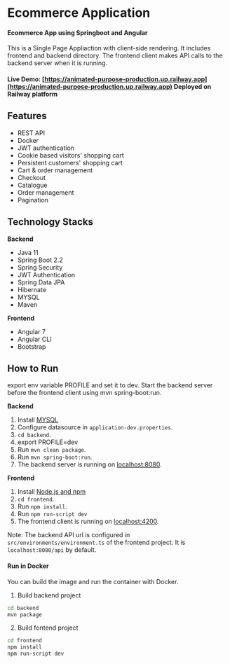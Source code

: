 # Ecommerce Application

#### Ecommerce App using Springboot and Angular
This is a Single Page Appliaction with client-side rendering. It includes frontend and backend directory.
The frontend client makes API calls to the backend server when it is running.

#### Live Demo: [https://animated-purpose-production.up.railway.app](https://animated-purpose-production.up.railway.app) Deployed on Railway platform


## Features
- REST API
- Docker
- JWT authentication
- Cookie based visitors' shopping cart
- Persistent customers' shopping cart
- Cart & order management
- Checkout
- Catalogue
- Order management
- Pagination
## Technology Stacks

**Backend**
  - Java 11
  - Spring Boot 2.2
  - Spring Security
  - JWT Authentication
  - Spring Data JPA
  - Hibernate
  - MYSQL
  - Maven

**Frontend**
  - Angular 7
  - Angular CLI
  - Bootstrap


## How to  Run
export env variable PROFILE and set it to dev.
Start the backend server before the frontend client using mvn spring-boot:run.  

**Backend**

  1. Install [MYSQL](https://www.mysql.org/download/) 
  2. Configure datasource in `application-dev.properties`.
  3. `cd backend`.
  4. export PROFILE=dev
  5. Run `mvn clean package`.
  6. Run `mvn spring-boot:run`.
  7. The backend server is running on [localhost:8080]().

**Frontend**
  1. Install [Node.js and npm](https://www.npmjs.com/get-npm)
  2. `cd frontend`.
  3. Run `npm install`.
  4. Run `npm run-script dev`
  5. The frontend client is running on [localhost:4200]().
  
Note: The backend API url is configured in `src/environments/environment.ts` of the frontend project. It is `localhost:8080/api` by default.
  
#### Run in Docker
You can build the image and run the container with Docker. 
1. Build backend project
```bash
cd backend
mvn package
```
2. Build fontend project
```bash
cd frontend
npm install
npm run-script dev
```

